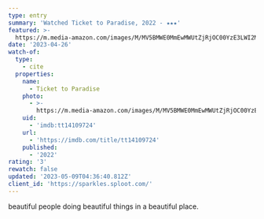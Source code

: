 ```yaml
---
type: entry
summary: 'Watched Ticket to Paradise, 2022 - ★★★'
featured: >-
  https://m.media-amazon.com/images/M/MV5BMWE0MmEwMWUtZjRjOC00YzE3LWI2MjctNjc3NWQ0YTVmNDQ4XkEyXkFqcGdeQXVyODk4OTc3MTY@._V1_SX300.jpg
date: '2023-04-26'
watch-of:
  type:
    - cite
  properties:
    name:
      - Ticket to Paradise
    photo:
      - >-
        https://m.media-amazon.com/images/M/MV5BMWE0MmEwMWUtZjRjOC00YzE3LWI2MjctNjc3NWQ0YTVmNDQ4XkEyXkFqcGdeQXVyODk4OTc3MTY@._V1_SX300.jpg
    uid:
      - 'imdb:tt14109724'
    url:
      - 'https://imdb.com/title/tt14109724'
    published:
      - '2022'
rating: '3'
rewatch: false
updated: '2023-05-09T04:36:40.812Z'
client_id: 'https://sparkles.sploot.com/'
---
```

beautiful people doing beautiful things in a beautiful place.
